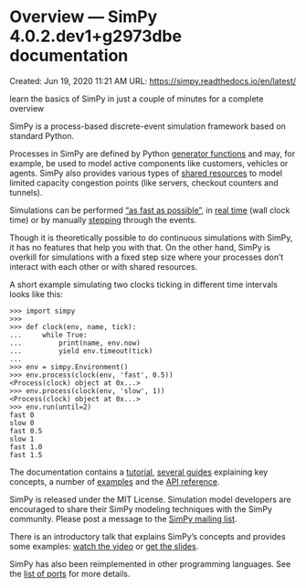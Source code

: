 # Overview — SimPy 4.0.2.dev1+g2973dbe documentation

Created: Jun 19, 2020 11:21 AM
URL: https://simpy.readthedocs.io/en/latest/

learn the basics of SimPy in just a couple of minutes for a complete overview 

SimPy is a process-based discrete-event simulation framework based on standard Python.

Processes in SimPy are defined by Python [generator functions](http://docs.python.org/3/glossary.html#term-generator) and may, for example, be used to model active components like customers, vehicles or agents. SimPy also provides various types of [shared resources](https://simpy.readthedocs.io/en/latest/topical_guides/resources.html) to model limited capacity congestion points (like servers, checkout counters and tunnels).

Simulations can be performed [“as fast as possible”](https://simpy.readthedocs.io/en/latest/topical_guides/environments.html), in [real time](https://simpy.readthedocs.io/en/latest/topical_guides/real-time-simulations.html) (wall clock time) or by manually [stepping](https://simpy.readthedocs.io/en/latest/topical_guides/environments.html) through the events.

Though it is theoretically possible to do continuous simulations with SimPy, it has no features that help you with that. On the other hand, SimPy is overkill for simulations with a fixed step size where your processes don’t interact with each other or with shared resources.

A short example simulating two clocks ticking in different time intervals looks like this:

```
>>> import simpy
>>>
>>> def clock(env, name, tick):
...     while True:
...         print(name, env.now)
...         yield env.timeout(tick)
...
>>> env = simpy.Environment()
>>> env.process(clock(env, 'fast', 0.5))
<Process(clock) object at 0x...>
>>> env.process(clock(env, 'slow', 1))
<Process(clock) object at 0x...>
>>> env.run(until=2)
fast 0
slow 0
fast 0.5
slow 1
fast 1.0
fast 1.5

```

The documentation contains a [tutorial](https://simpy.readthedocs.io/en/latest/simpy_intro/index.html), [several guides](https://simpy.readthedocs.io/en/latest/topical_guides/index.html) explaining key concepts, a number of [examples](https://simpy.readthedocs.io/en/latest/examples/index.html) and the [API reference](https://simpy.readthedocs.io/en/latest/api_reference/index.html).

SimPy is released under the MIT License. Simulation model developers are encouraged to share their SimPy modeling techniques with the SimPy community. Please post a message to the [SimPy mailing list](https://groups.google.com/forum/#!forum/python-simpy).

There is an introductory talk that explains SimPy’s concepts and provides some examples: [watch the video](https://www.youtube.com/watch?v=Bk91DoAEcjY) or [get the slides](http://stefan.sofa-rockers.org/downloads/simpy-ep14.pdf).

SimPy has also been reimplemented in other programming languages. See the [list of ports](https://simpy.readthedocs.io/en/latest/about/ports.html) for more details.